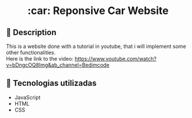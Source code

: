 <h1 align="center">:car: Reponsive Car Website</h1>

## :memo: Description
This is a website done with a tutorial in youtube, that i will implement some other functionalities. <br>
Here is the link to the video: https://www.youtube.com/watch?v=bDngcOQ8Img&ab_channel=Bedimcode

## :wrench: Tecnologias utilizadas
* JavaScript
* HTML
* CSS

